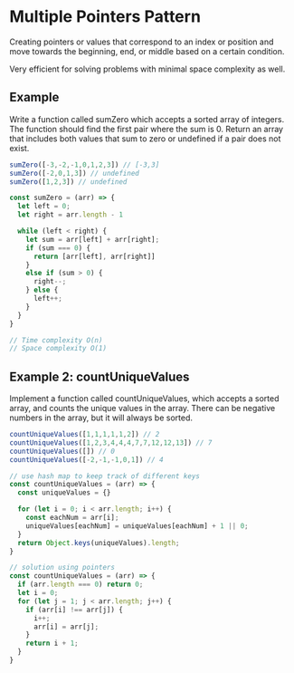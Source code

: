 # Multiple Pointers Pattern

Creating pointers or values that correspond to an index or position and move towards the beginning, end, or middle based on a certain condition.

Very efficient for solving problems with minimal space complexity as well.

## Example

Write a function called sumZero which accepts a sorted array of integers. The function should find the first pair where the sum is 0. Return an array that includes both values that sum to zero or undefined if a pair does not exist.

```js
sumZero([-3,-2,-1,0,1,2,3]) // [-3,3]
sumZero([-2,0,1,3]) // undefined
sumZero([1,2,3]) // undefined
```

```js
const sumZero = (arr) => {
  let left = 0;
  let right = arr.length - 1

  while (left < right) {
    let sum = arr[left] + arr[right];
    if (sum === 0) {
      return [arr[left], arr[right]]
    }
    else if (sum > 0) {
      right--;
    } else {
      left++;
    }
  }
}

// Time complexity O(n)
// Space complexity O(1)
```

## Example 2: countUniqueValues

Implement a function called countUniqueValues, which accepts a sorted array, and counts the unique values in the array. There can be negative numbers in the array, but it will always be sorted.

```js
countUniqueValues([1,1,1,1,1,2]) // 2
countUniqueValues([1,2,3,4,4,4,7,7,12,12,13]) // 7
countUniqueValues([]) // 0
countUniqueValues([-2,-1,-1,0,1]) // 4
```

```js
// use hash map to keep track of different keys
const countUniqueValues = (arr) => {
  const uniqueValues = {}

  for (let i = 0; i < arr.length; i++) {
    const eachNum = arr[i];
    uniqueValues[eachNum] = uniqueValues[eachNum] + 1 || 0; 
  }
  return Object.keys(uniqueValues).length;
}
```

```js
// solution using pointers
const countUniqueValues = (arr) => {
  if (arr.length === 0) return 0;
  let i = 0;
  for (let j = 1; j < arr.length; j++) {
    if (arr[i] !== arr[j]) {
      i++;
      arr[i] = arr[j];
    }
    return i + 1;
  }
}
```